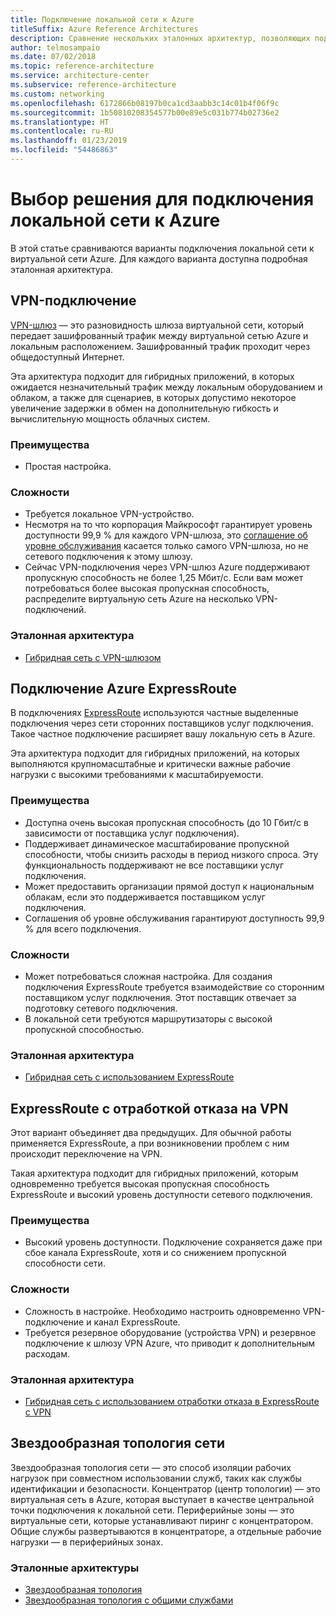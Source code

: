 ```yaml
---
title: Подключение локальной сети к Azure
titleSuffix: Azure Reference Architectures
description: Сравнение нескольких эталонных архитектур, позволяющих подключить локальную сеть к Azure.
author: telmosampaio
ms.date: 07/02/2018
ms.topic: reference-architecture
ms.service: architecture-center
ms.subservice: reference-architecture
ms.custom: networking
ms.openlocfilehash: 6172866b08197b0ca1cd3aabb3c14c01b4f06f9c
ms.sourcegitcommit: 1b50810208354577b00e89e5c031b774b02736e2
ms.translationtype: HT
ms.contentlocale: ru-RU
ms.lasthandoff: 01/23/2019
ms.locfileid: "54486863"
---
```

# <a name="choose-a-solution-for-connecting-an-on-premises-network-to-azure"></a>Выбор решения для подключения локальной сети к Azure

В этой статье сравниваются варианты подключения локальной сети к виртуальной сети Azure. Для каждого варианта доступна подробная эталонная архитектура.

## <a name="vpn-connection"></a>VPN-подключение

[VPN-шлюз](/azure/vpn-gateway/vpn-gateway-about-vpngateways) — это разновидность шлюза виртуальной сети, который передает зашифрованный трафик между виртуальной сетью Azure и локальным расположением. Зашифрованный трафик проходит через общедоступный Интернет.

Эта архитектура подходит для гибридных приложений, в которых ожидается незначительный трафик между локальным оборудованием и облаком, а также для сценариев, в которых допустимо некоторое увеличение задержки в обмен на дополнительную гибкость и вычислительную мощность облачных систем.

### <a name="benefits"></a>Преимущества

- Простая настройка.

### <a name="challenges"></a>Сложности

- Требуется локальное VPN-устройство.
- Несмотря на то что корпорация Майкрософт гарантирует уровень доступности 99,9 % для каждого VPN-шлюза, это [соглашение об уровне обслуживания](https://azure.microsoft.com/support/legal/sla/vpn-gateway/) касается только самого VPN-шлюза, но не сетевого подключения к этому шлюзу.
- Сейчас VPN-подключения через VPN-шлюз Azure поддерживают пропускную способность не более 1,25 Мбит/с. Если вам может потребоваться более высокая пропускная способность, распределите виртуальную сеть Azure на несколько VPN-подключений.

### <a name="reference-architecture"></a>Эталонная архитектура

- [Гибридная сеть с VPN-шлюзом](./vpn.md)

<!-- markdownlint-disable MD024 -->

## <a name="azure-expressroute-connection"></a>Подключение Azure ExpressRoute

В подключениях [ExpressRoute](/azure/expressroute/) используются частные выделенные подключения через сети сторонних поставщиков услуг подключения. Такое частное подключение расширяет вашу локальную сеть в Azure.

Эта архитектура подходит для гибридных приложений, на которых выполняются крупномасштабные и критически важные рабочие нагрузки с высокими требованиями к масштабируемости.

### <a name="benefits"></a>Преимущества

- Доступна очень высокая пропускная способность (до 10 Гбит/с в зависимости от поставщика услуг подключения).
- Поддерживает динамическое масштабирование пропускной способности, чтобы снизить расходы в период низкого спроса. Эту функциональность поддерживают не все поставщики услуг подключения.
- Может предоставить организации прямой доступ к национальным облакам, если это поддерживается поставщиком услуг подключения.
- Соглашения об уровне обслуживания гарантируют доступность 99,9 % для всего подключения.

### <a name="challenges"></a>Сложности

- Может потребоваться сложная настройка. Для создания подключения ExpressRoute требуется взаимодействие со сторонним поставщиком услуг подключения. Этот поставщик отвечает за подготовку сетевого подключения.
- В локальной сети требуются маршрутизаторы с высокой пропускной способностью.

### <a name="reference-architecture"></a>Эталонная архитектура

- [Гибридная сеть с использованием ExpressRoute](./expressroute.md)

## <a name="expressroute-with-vpn-failover"></a>ExpressRoute с отработкой отказа на VPN

Этот вариант объединяет два предыдущих. Для обычной работы применяется ExpressRoute, а при возникновении проблем с ним происходит переключение на VPN.

Такая архитектура подходит для гибридных приложений, которым одновременно требуется высокая пропускная способность ExpressRoute и высокий уровень доступности сетевого подключения.

### <a name="benefits"></a>Преимущества

- Высокий уровень доступности. Подключение сохраняется даже при сбое канала ExpressRoute, хотя и со снижением пропускной способности сети.

### <a name="challenges"></a>Сложности

- Сложность в настройке. Необходимо настроить одновременно VPN-подключение и канал ExpressRoute.
- Требуется резервное оборудование (устройства VPN) и резервное подключение к шлюзу VPN Azure, что приводит к дополнительным расходам.

### <a name="reference-architecture"></a>Эталонная архитектура

- [Гибридная сеть с использованием отработки отказа в ExpressRoute с VPN](./expressroute-vpn-failover.md)

<!-- markdownlint-disable MD024 -->

## <a name="hub-spoke-network-topology"></a>Звездообразная топология сети

Звездообразная топология сети — это способ изоляции рабочих нагрузок при совместном использовании служб, таких как службы идентификации и безопасности. Концентратор (центр топологии) — это виртуальная сеть в Azure, которая выступает в качестве центральной точки подключения к локальной сети. Периферийные зоны — это виртуальные сети, которые устанавливают пиринг с концентратором. Общие службы развертываются в концентраторе, а отдельные рабочие нагрузки — в периферийных зонах.

### <a name="reference-architectures"></a>Эталонные архитектуры

- [Звездообразная топология](./hub-spoke.md)
- [Звездообразная топология с общими службами](./shared-services.md)

